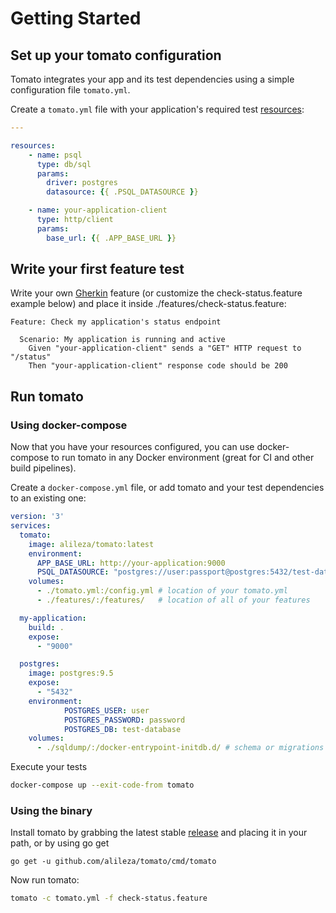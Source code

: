 # Getting Started 

## Set up your tomato configuration
Tomato integrates your app and its test dependencies using a simple configuration file `tomato.yml`. 

Create a `tomato.yml` file with your application's required test [resources](#resources):
```yml
---

resources:
    - name: psql
      type: db/sql
      params:
        driver: postgres
        datasource: {{ .PSQL_DATASOURCE }}

    - name: your-application-client
      type: http/client
      params:
        base_url: {{ .APP_BASE_URL }}
```

## Write your first feature test
Write your own [Gherkin](https://docs.cucumber.io/gherkin/) feature (or customize the check-status.feature example below) and place it inside ./features/check-status.feature: 

```gherkin
Feature: Check my application's status endpoint

  Scenario: My application is running and active 
    Given "your-application-client" sends a "GET" HTTP request to "/status"
    Then "your-application-client" response code should be 200
```

## Run tomato 
### Using docker-compose 

Now that you have your resources configured, you can use docker-compose to run tomato in any Docker environment (great for CI and other build pipelines).

Create a `docker-compose.yml` file, or add tomato and your test dependencies to an existing one:
```yml
version: '3'
services:
  tomato:
    image: alileza/tomato:latest
    environment:
      APP_BASE_URL: http://your-application:9000
      PSQL_DATASOURCE: "postgres://user:passport@postgres:5432/test-database?sslmode=disable"
    volumes:
      - ./tomato.yml:/config.yml # location of your tomato.yml
      - ./features/:/features/   # location of all of your features

  my-application:
    build: .
    expose:
      - "9000"

  postgres:
    image: postgres:9.5
    expose:
      - "5432"
    environment:
            POSTGRES_USER: user
            POSTGRES_PASSWORD: password
            POSTGRES_DB: test-database
    volumes:
      - ./sqldump/:/docker-entrypoint-initdb.d/ # schema or migrations sql
```

Execute your tests
```sh
docker-compose up --exit-code-from tomato
```

### Using the binary

Install tomato by grabbing the latest stable [release](https://github.com/alileza/tomato/releases/latest) and placing it in your path, or by using go get 
```
go get -u github.com/alileza/tomato/cmd/tomato
```

Now run tomato:
```sh
tomato -c tomato.yml -f check-status.feature
```